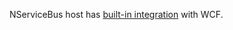 NServiceBus host has [built-in integration](/nservicebus/hosting/expose-an-endpoint-as-a-web-wcf-service.md) with WCF.
